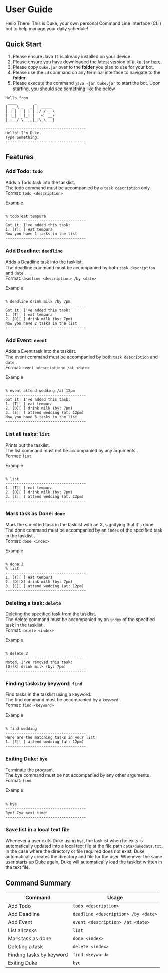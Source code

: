 # User Guide

Hello There! This is Duke, your own personal Command Line Interface (CLI) bot to help manage your daily schedule!

## Quick Start

1. Please ensure Java ```11``` is already installed on your device.
2. Please ensure you have downloaded the latest version of ```Duke.jar``` [here](https://github.com/KaiserHuang88/ip).
3. Please copy ```Duke.jar``` over to the **folder** you plan to use for your bot.
4. Please use the ```cd``` command on any terminal interface to navigate to the **folder**.
5. Please execute the command `java -jar Duke.jar` to start the bot. Upon starting, you should see something like the below

```  
Hello from  
 ____        _        
|  _ \ _   _| | _____ 
| | | | | | | |/ / _ \
| |_| | |_| |   <  __/
|____/ \__,_|_|\_\___|  

------------------------------------  
Hello! I'm Duke.  
Type Something:  
------------------------------------  
```

## Features


### Add Todo: ```todo```
Adds a Todo task into the tasklist.  
The todo command must be accompanied by a `task description` only.  
Format: `` todo <description> ``

Example
```

% todo eat tempura  
------------------------------------  
Got it! I've added this task:   
1. [T][ ] eat tempura  
Now you have 1 tasks in the list  
------------------------------------  

```

### Add Deadline: ```deadline```
Adds a Deadline task into the tasklist.  
The deadline command must be accompanied by both `task description` and `date` .  
Format: `` deadline <description> /by <date> ``

Example
```

% deadline drink milk /by 7pm
------------------------------------  
Got it! I've added this task:   
1. [T][ ] eat tempura  
2. [D][ ] drink milk (by: 7pm)
Now you have 2 tasks in the list  
------------------------------------  

```

### Add Event: ```event```
Adds a Event task into the tasklist.  
The event command must be accompanied by both `task description` and `date` .  
Format: `` event <description> /at <date> ``

Example
```

% event attend wedding /at 12pm
------------------------------------  
Got it! I've added this task:   
1. [T][ ] eat tempura  
2. [D][ ] drink milk (by: 7pm)
3. [E][ ] attend wedding (at: 12pm)
Now you have 3 tasks in the list  
------------------------------------  

```

### List all tasks: ```list```
Prints out the tasklist.  
The list command must not be accompanied by any arguments .  
Format: `` list ``

Example
```

% list
------------------------------------  
1. [T][ ] eat tempura  
2. [D][ ] drink milk (by: 7pm)
3. [E][ ] attend wedding (at: 12pm)
------------------------------------  

```

### Mark task as Done: ```done```
Mark the specified task in the tasklist with an X, signifying that it's done.   
The done command must be accompanied by an `index` of the specified task in the tasklist .  
Format: `` done <index> ``

Example
```

% done 2
% list
------------------------------------  
1. [T][ ] eat tempura  
2. [D][X] drink milk (by: 7pm)
3. [E][ ] attend wedding (at: 12pm)  
------------------------------------  

```

### Deleting a task: ```delete```
Deleting the specified task from the tasklist.   
The delete command must be accompanied by an `index` of the specified task in the tasklist .  
Format: `` delete <index> ``

Example
```

% delete 2
------------------------------------  
Noted, I've removed this task: 
[D][X] drink milk (by: 7pm)
------------------------------------  

```

### Finding tasks by keyword: ```find```
Find tasks in the tasklist using a keyword.   
The find command must be accompanied by a `keyword` .  
Format: `` find <keyword> ``

Example
```

% find wedding
------------------------------------  
Here are the matching tasks in your list:   
1. [E][ ] attend wedding (at: 12pm)  
------------------------------------  

```

### Exiting Duke: ```bye```
Terminate the program.   
The bye command must be not accompanied by any other arguments .  
Format: `` find ``

Example
```

% bye
------------------------------------  
Bye! Cya next time! 
------------------------------------  

```

### Save list in a local text file
Whenever a user exits Duke using ``bye``, the tasklist when he exits is automatically updated into a local text file at the file path ```data/dukedata.txt```.  
In the case where the directory or file required does not exist, Duke automatically creates the directory and file for the user. Whenever the same user starts up Duke again, Duke will automatically load the tasklist written in the text file.

## Command Summary

| **Command** | **Usage**| 
| ------- | -----| 
| Add Todo | `todo <description>`| 
| Add Deadline | `deadline <description> /by <date>`| 
| Add Event | `event <description> /at <date>`| 
| List all tasks | `list`|
| Mark task as done | `done <index>`|
| Deleting a task | `delete <index>`| 
| Finding tasks by keyword | `find <keyword>`|  
| Exiting Duke | `bye`| 



